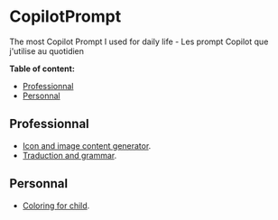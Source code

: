# CopilotPrompt
The most Copilot Prompt I used for daily life - Les prompt Copilot que j'utilise au quotidien

**Table of content:**
 - [Professionnal](#item-one)
 - [Personnal](#item-two)
 <!-- headings -->

 
 <a id="item-one"></a>
## Professionnal
- [Icon and image content generator](https://github.com/EtienneSIG/CopilotPrompt/tree/main/01_Icon%20%26%20image%20Generator "Icon and image content generator").
- [Traduction and grammar](https://github.com/EtienneSIG/CopilotPrompt/tree/main/02_Traduction%20and%20grammar "Traduction and grammar").
 
 <a id="item-two"></a>
## Personnal
-  [Coloring for child](https://github.com/EtienneSIG/CopilotPrompt/tree/main/03_Coloriage "Coloring for child").



